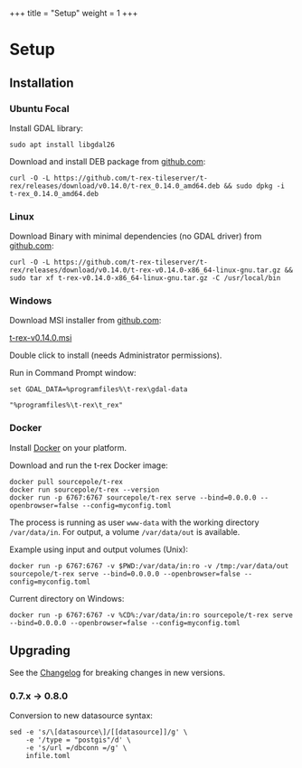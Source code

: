 +++
title = "Setup"
weight = 1
+++

Setup
=====

Installation
------------

<div class="vtab">

### Ubuntu Focal

Install GDAL library:
```
sudo apt install libgdal26
```

Download and install DEB package from [github.com](https://github.com/t-rex-tileserver/t-rex/releases/latest):

```
curl -O -L https://github.com/t-rex-tileserver/t-rex/releases/download/v0.14.0/t-rex_0.14.0_amd64.deb && sudo dpkg -i t-rex_0.14.0_amd64.deb
```

</div><div class="vtab">

### Linux

Download Binary with minimal dependencies (no GDAL driver) from [github.com](https://github.com/t-rex-tileserver/t-rex/releases/latest):

```
curl -O -L https://github.com/t-rex-tileserver/t-rex/releases/download/v0.14.0/t-rex-v0.14.0-x86_64-linux-gnu.tar.gz && sudo tar xf t-rex-v0.14.0-x86_64-linux-gnu.tar.gz -C /usr/local/bin
```

</div><div class="vtab">

### Windows

Download MSI installer from [github.com](https://github.com/t-rex-tileserver/t-rex/releases/latest):

[t-rex-v0.14.0.msi](https://github.com/t-rex-tileserver/t-rex/releases/download/v0.14.0/t-rex-v0.14.0.msi)

Double click to install (needs Administrator permissions).

Run in Command Prompt window:

```
set GDAL_DATA=%programfiles%\t-rex\gdal-data

"%programfiles%\t-rex\t_rex"
```

</div><div class="vtab">

### Docker

Install [Docker](https://www.docker.com/community-edition#/download) on your platform.

Download and run the t-rex Docker image:
```
docker pull sourcepole/t-rex
docker run sourcepole/t-rex --version
docker run -p 6767:6767 sourcepole/t-rex serve --bind=0.0.0.0 --openbrowser=false --config=myconfig.toml
```

The process is running as user `www-data` with the working directory `/var/data/in`. For output, a volume `/var/data/out` is available.

Example using input and output volumes (Unix):

`docker run -p 6767:6767 -v $PWD:/var/data/in:ro -v /tmp:/var/data/out sourcepole/t-rex serve --bind=0.0.0.0 --openbrowser=false --config=myconfig.toml`

Current directory on Windows:

`docker run -p 6767:6767 -v %CD%:/var/data/in:ro sourcepole/t-rex serve --bind=0.0.0.0 --openbrowser=false --config=myconfig.toml`

</div>


Upgrading
---------

See the [Changelog](https://github.com/t-rex-tileserver/t-rex/blob/master/CHANGELOG.md) for breaking changes in new versions.

### 0.7.x -> 0.8.0

Conversion to new datasource syntax:
```
sed -e 's/\[datasource\]/[[datasource]]/g' \
    -e '/type = "postgis"/d' \
    -e 's/url =/dbconn =/g' \
    infile.toml
```
